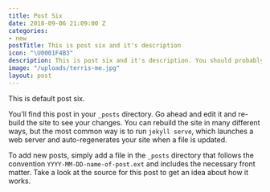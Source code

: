 ```yaml
---
title: Post Six
date: 2018-09-06 21:09:00 Z
categories:
- new
postTitle: This is post six and it's description
icon: "\U0001F4B3"
description: This is post six and it's description. You should probably delete this.
image: "/uploads/terris-me.jpg"
layout: post
---
```


This is default post six.

You’ll find this post in your `_posts` directory. Go ahead and edit it and re-build the site to see your changes. You can rebuild the site in many different ways, but the most common way is to run `jekyll serve`, which launches a web server and auto-regenerates your site when a file is updated.

To add new posts, simply add a file in the `_posts` directory that follows the convention `YYYY-MM-DD-name-of-post.ext` and includes the necessary front matter. Take a look at the source for this post to get an idea about how it works.
